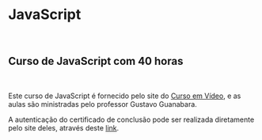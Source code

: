 # JavaScript
<br>

 ## Curso de JavaScript com 40 horas
<br>
 
 Este curso de JavaScript é fornecido pelo site do [Curso em Vídeo](https://www.cursoemvideo.com/), e as aulas são ministradas pelo professor Gustavo Guanabara.
 
 A autenticação do certificado de conclusão pode ser realizada diretamente pelo site deles, através deste [link](https://www.cursoemvideo.com/validacao-de-certificado/).